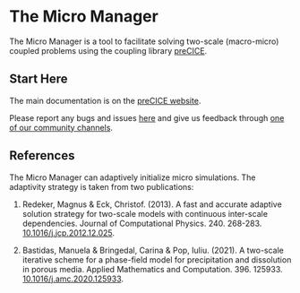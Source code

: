 # The Micro Manager

The Micro Manager is a tool to facilitate solving two-scale (macro-micro) coupled problems using the coupling library [preCICE](https://www.precice.org/).

## Start Here

The main documentation is on the [preCICE website](https://precice.org/).

Please report any bugs and issues [here](https://github.com/precice/micro-manager/issues) and give us feedback through [one of our community channels](https://precice.org/community-channels.html).

## References

The Micro Manager can adaptively initialize micro simulations. The adaptivity strategy is taken from two publications:

1. Redeker, Magnus & Eck, Christof. (2013). A fast and accurate adaptive solution strategy for two-scale models with continuous inter-scale dependencies. Journal of Computational Physics. 240. 268-283. [10.1016/j.jcp.2012.12.025](https://doi.org/10.1016/j.jcp.2012.12.025).

2. Bastidas, Manuela & Bringedal, Carina & Pop, Iuliu. (2021). A two-scale iterative scheme for a phase-field model for precipitation and dissolution in porous media. Applied Mathematics and Computation. 396. 125933. [10.1016/j.amc.2020.125933](https://doi.org/10.1016/j.amc.2020.125933).
